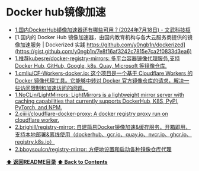 # Docker hub镜像加速

- [1.国内DockerHub镜像加速器还有哪些可用？(2024年7月18日) - 文武科技柜](https://www.wangdu.site/course/2109.html#google_vignette)
- [1.国内的 Docker Hub 镜像加速器，由国内教育机构与各大云服务商提供的镜像加速服务 | Dockerized 实践 https://github.com/y0ngb1n/dockerized](https://gist.github.com/y0ngb1n/7e8f16af3242c7815e7ca2f0833d3ea6)
- [1.推荐kubesre/docker-registry-mirrors: 多平台容器镜像代理服务,支持 Docker Hub, GitHub, Google, k8s, Quay, Microsoft 等镜像仓库.](https://github.com/kubesre/docker-registry-mirrors)
- [1.cmliu/CF-Workers-docker.io: 这个项目是一个基于 Cloudflare Workers 的 Docker 镜像代理工具。它能够中转对 Docker 官方镜像仓库的请求，解决一些访问限制和加速访问的问题。](https://github.com/cmliu/CF-Workers-docker.io)
- [1.NoCLin/LightMirrors: LightMirrors is a lightweight mirror server with caching capabilities that currently supports DockerHub, K8S, PyPI, PyTorch, and NPM.](https://github.com/NoCLin/LightMirrors)
- [2.ciiiii/cloudflare-docker-proxy: A docker registry proxy run on cloudflare worker.](https://github.com/ciiiii/cloudflare-docker-proxy)
- [2.brighill/registry-mirror: 自建简易Docker镜像加速&缓存服务，开箱即用，支持本地部署&离线使用（dockerhub、gcr.io、quay.io、nvcr.io、ghcr.io、registry.k8s.io）](https://github.com/brighill/registry-mirror)
- [2.bboysoulcn/registry-mirror: 方便地设置和启动各种镜像仓库代理](https://github.com/bboysoulcn/registry-mirror)

**[⬆ 返回README目录](../README.md#目录)**
**[⬆ Back to Contents](../README-EN.md#contents)**